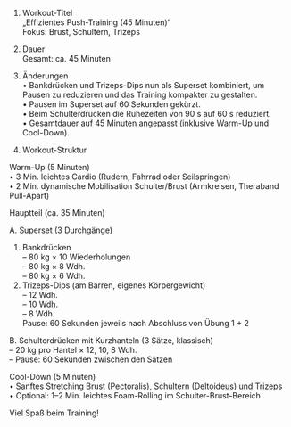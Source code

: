 1. Workout-Titel  
   „Effizientes Push-Training (45 Minuten)“  
   Fokus: Brust, Schultern, Trizeps  

2. Dauer  
   Gesamt: ca. 45 Minuten  

3. Änderungen  
   • Bankdrücken und Trizeps-Dips nun als Superset kombiniert, um Pausen zu reduzieren und das Training kompakter zu gestalten.  
   • Pausen im Superset auf 60 Sekunden gekürzt.  
   • Beim Schulterdrücken die Ruhezeiten von 90 s auf 60 s reduziert.  
   • Gesamtdauer auf 45 Minuten angepasst (inklusive Warm-Up und Cool-Down).  

4. Workout-Struktur  

Warm-Up (5 Minuten)  
 • 3 Min. leichtes Cardio (Rudern, Fahrrad oder Seilspringen)  
 • 2 Min. dynamische Mobilisation Schulter/Brust (Armkreisen, Theraband Pull-Apart)  

Hauptteil (ca. 35 Minuten)  

A. Superset (3 Durchgänge)  
  1) Bankdrücken  
     – 80 kg × 10 Wiederholungen  
     – 80 kg × 8 Wdh.  
     – 80 kg × 6 Wdh.  
  2) Trizeps-Dips (am Barren, eigenes Körpergewicht)  
     – 12 Wdh.  
     – 10 Wdh.  
     – 8 Wdh.  
  Pause: 60 Sekunden jeweils nach Abschluss von Übung 1 + 2  

B. Schulterdrücken mit Kurzhanteln (3 Sätze, klassisch)  
  – 20 kg pro Hantel × 12, 10, 8 Wdh.  
  – Pause: 60 Sekunden zwischen den Sätzen  

Cool-Down (5 Minuten)  
 • Sanftes Stretching Brust (Pectoralis), Schultern (Deltoideus) und Trizeps  
 • Optional: 1–2 Min. leichtes Foam-Rolling im Schulter-Brust-Bereich  

Viel Spaß beim Training!